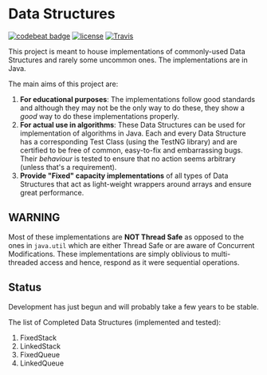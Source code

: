 # Data Structures
[![codebeat badge](https://codebeat.co/badges/d88e2840-4679-46b7-992e-0fd607553c6e)](https://codebeat.co/projects/github-com-subh0m0y-data-structures)
[![license](https://img.shields.io/github/license/mashape/apistatus.svg)]()
[![Travis](https://img.shields.io/travis/rust-lang/rust.svg)]()

This project is meant to house implementations of commonly-used Data Structures
and rarely some uncommon ones. The implementations are in Java.

The main aims of this project are:

1. **For educational purposes**: The implementations follow good standards
and although they may not be the only way to do these, they show a *good*
way to do these implementations properly.
2. **For actual use in algorithms**: These Data Structures can be used for
implementation of algorithms in Java. Each and every Data Structure has a
corresponding Test Class (using the TestNG library) and are certified to be free
of common, easy-to-fix and embarrassing bugs. Their *behaviour* is tested to
ensure that no action seems arbitrary (unless that's a requirement).
3. **Provide "Fixed" capacity implementations** of all types of Data Structures
that act as light-weight wrappers around arrays and ensure great performance.

## WARNING
Most of these implementations are **NOT Thread Safe** as opposed to the ones in
`java.util` which are either Thread Safe or are aware of Concurrent Modifications.
These implementations are simply oblivious to multi-threaded access and hence,
respond as it were sequential operations.

## Status

Development has just begun and will probably take a few years to be stable.

The list of Completed Data Structures (implemented and tested):

1. FixedStack
2. LinkedStack
3. FixedQueue
4. LinkedQueue